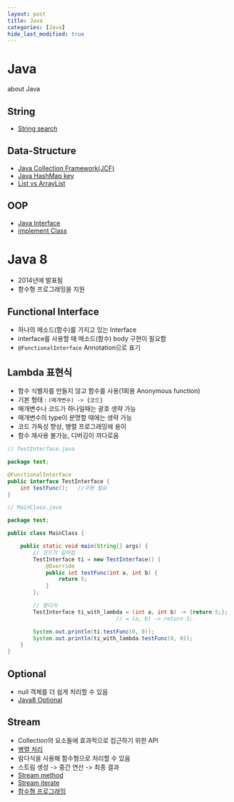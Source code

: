 ```yaml
---
layout: post
title: Java
categories: [Java]
hide_last_modified: true
---
```


# Java

about Java

## String

- [String search](https://fruitdev.tistory.com/72)

## Data-Structure

- [Java Collection Framework(JCF)](https://medium.com/@logishudson0218/java-collection-framework-896a6496b14a)
- [Java HashMap key](https://nonomo.tistory.com/entry/HashMap-Key-%EA%B0%92-int%ED%98%95%EC%9D%84-%EC%8D%A8%EC%95%BC-%EB%90%A0-%EB%95%8C-Integer%EC%82%AC%EC%9A%A9)
- [List vs ArrayList](https://galgum.tistory.com/18)

## OOP

- [Java Interface](https://limkydev.tistory.com/197)
- [implement Class](https://m.blog.naver.com/mals93/220716635488)

# Java 8

- 2014년에 발표됨
- 함수형 프로그래밍을 지원

## Functional Interface

- 하나의 메소드(함수)를 가지고 있는 Interface
- interface를 사용할 때 메소드(함수) body 구현이 필요함
- `@FunctionalInterface` Annotation으로 표기

## Lambda 표현식

- 함수 식별자를 만들지 않고 함수를 사용(1회용 Anonymous function)
- 기본 형태 : `(매개변수) -> {코드}`
- 매개변수나 코드가 하나일때는 괄호 생략 가능
- 매개변수의 type이 분명할 때에는 생략 가능
- 코드 가독성 향상, 병렬 프로그래밍에 용이
- 함수 재사용 불가능, 디버깅이 까다로움

~~~java
// TestInterface.java

package test;

@FunctionalInterface
public interface TestInterface {
    int testFunc();   //구현 필요
}
~~~

~~~java
// MainClass.java

package test;

public class MainClass {

    public static void main(String[] args) {
        // 코드가 길어짐
        TestInterface ti = new TestInterface() {
            @Override
            public int testFunc(int a, int b) {
                return 5;
            }
        };

        // 람다식
        TestInterface ti_with_lambda = (int a, int b) -> {return 5;};
                                  // = (a, b) -> return 5;

        System.out.println(ti.testFunc(0, 0));
        System.out.println(ti_with_lambda.testFunc(0, 0));
    }
}
~~~

## Optional

- null 객체를 더 쉽게 처리할 수 있음
- [Java8 Optional](https://advenoh.tistory.com/15)

## Stream

- Collection의 요소들에 효과적으로 접근하기 위한 API
- [병렬 처리](https://webcoding-start.tistory.com/m/48)
- 람다식을 사용해 함수형으로 처리할 수 있음
- 스트림 생성 -> 중간 연산 -> 최종 결과
- [Stream method](https://futurecreator.github.io/2018/08/26/java-8-streams/)
- [Stream iterate](https://www.daleseo.com/java9-stream-iterate/)
- [함수형 프로그래밍](https://xmfpes.github.io/java/java-se8-syntax/)
